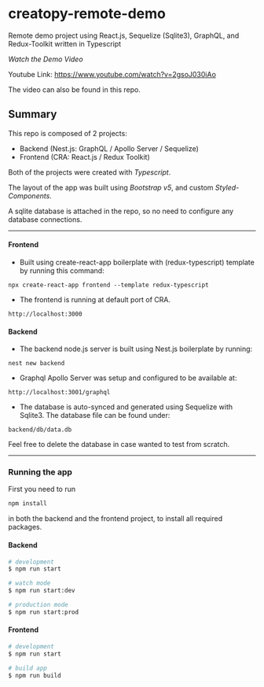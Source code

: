 # creatopy-remote-demo

Remote demo project using React.js, Sequelize (Sqlite3), GraphQL, and Redux-Toolkit written in Typescript

_Watch the Demo Video_

Youtube Link: https://www.youtube.com/watch?v=2gsoJ030iAo

The video can also be found in this repo.

## Summary

This repo is composed of 2 projects:

- Backend (Nest.js: GraphQL / Apollo Server / Sequelize)
- Frontend (CRA: React.js / Redux Toolkit)

Both of the projects were created with _Typescript_.

The layout of the app was built using _Bootstrap v5_, and custom _Styled-Components_.

A sqlite database is attached in the repo, so no need to configure any database connections.

---

#### Frontend

- Built using create-react-app boilerplate with (redux-typescript) template by running this command:

`npx create-react-app frontend --template redux-typescript`

- The frontend is running at default port of CRA.

`http://localhost:3000`

#### Backend

- The backend node.js server is built using Nest.js boilerplate by running:

`nest new backend`

- Graphql Apollo Server was setup and configured to be available at:

`http://localhost:3001/graphql`

- The database is auto-synced and generated using Sequelize with Sqlite3. The database file can be found under:

`backend/db/data.db`

Feel free to delete the database in case wanted to test from scratch.

---

### Running the app

First you need to run

```bash
npm install
```

in both the backend and the frontend project, to install all required packages.

#### Backend

```bash
# development
$ npm run start

# watch mode
$ npm run start:dev

# production mode
$ npm run start:prod
```

#### Frontend

```bash
# development
$ npm run start

# build app
$ npm run build
```
